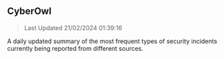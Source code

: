 ## CyberOwl 
> Last Updated 21/02/2024 01:39:16 


A daily updated summary of the most frequent types of security incidents currently being reported from different sources.

